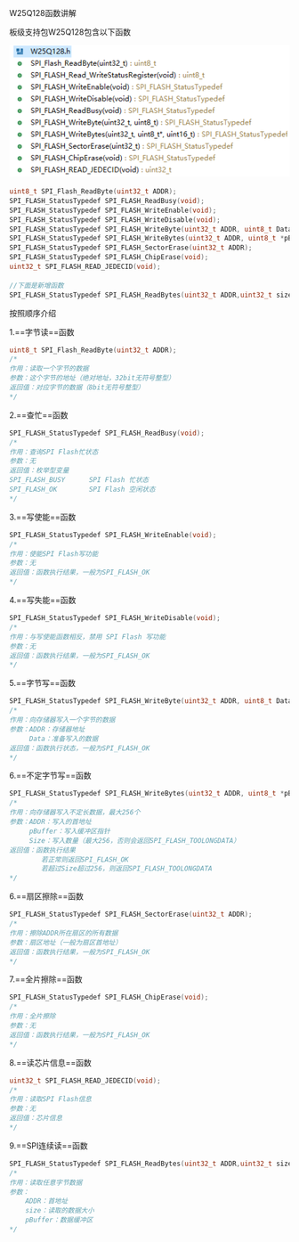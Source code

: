 W25Q128函数讲解

板级支持包W25Q128包含以下函数

<img src="PIC/image-20210209193637459.png" alt="image-20210209193637459" style="zoom:150%;" />

```c++
uint8_t SPI_Flash_ReadByte(uint32_t ADDR);
SPI_FLASH_StatusTypedef SPI_FLASH_ReadBusy(void);
SPI_FLASH_StatusTypedef SPI_FLASH_WriteEnable(void);
SPI_FLASH_StatusTypedef SPI_FLASH_WriteDisable(void);
SPI_FLASH_StatusTypedef SPI_FLASH_WriteByte(uint32_t ADDR, uint8_t Data);
SPI_FLASH_StatusTypedef SPI_FLASH_WriteBytes(uint32_t ADDR, uint8_t *pBuffer,uint16_t Size);
SPI_FLASH_StatusTypedef SPI_FLASH_SectorErase(uint32_t ADDR);
SPI_FLASH_StatusTypedef SPI_FLASH_ChipErase(void);
uint32_t SPI_FLASH_READ_JEDECID(void);

//下面是新增函数
SPI_FLASH_StatusTypedef SPI_FLASH_ReadBytes(uint32_t ADDR,uint32_t size,uint8_t *pBuffer);
```

按照顺序介绍

1.==字节读==函数

```c++
uint8_t SPI_Flash_ReadByte(uint32_t ADDR);
/*
作用：读取一个字节的数据
参数：这个字节的地址（绝对地址，32bit无符号整型）
返回值：对应字节的数据（8bit无符号整型）
*/
```

2.==查忙==函数

```c++
SPI_FLASH_StatusTypedef SPI_FLASH_ReadBusy(void);
/*
作用：查询SPI Flash忙状态
参数：无
返回值：枚举型变量
SPI_FLASH_BUSY		SPI Flash 忙状态
SPI_FLASH_OK		SPI Flash 空闲状态
*/
```

3.==写使能==函数

```c++
SPI_FLASH_StatusTypedef SPI_FLASH_WriteEnable(void);
/*
作用：使能SPI Flash写功能
参数：无
返回值：函数执行结果，一般为SPI_FLASH_OK
*/
```

4.==写失能==函数

```c++
SPI_FLASH_StatusTypedef SPI_FLASH_WriteDisable(void);
/*
作用：与写使能函数相反，禁用 SPI Flash 写功能
参数：无
返回值：函数执行结果，一般为SPI_FLASH_OK
*/
```

5.==字节写==函数

```c++
SPI_FLASH_StatusTypedef SPI_FLASH_WriteByte(uint32_t ADDR, uint8_t Data);
/*
作用：向存储器写入一个字节的数据
参数：ADDR：存储器地址
	 Data：准备写入的数据
返回值：函数执行状态，一般为SPI_FLASH_OK
*/
```

6.==不定字节写==函数

```C++
SPI_FLASH_StatusTypedef SPI_FLASH_WriteBytes(uint32_t ADDR, uint8_t *pBuffer,uint16_t Size);
/*
作用：向存储器写入不定长数据，最大256个
参数：ADDR：写入的首地址
	 pBuffer：写入缓冲区指针
	 Size：写入数量（最大256，否则会返回SPI_FLASH_TOOLONGDATA）
返回值：函数执行结果
		若正常则返回SPI_FLASH_OK
		若超过Size超过256，则返回SPI_FLASH_TOOLONGDATA
*/
```

6.==扇区擦除==函数

```c++
SPI_FLASH_StatusTypedef SPI_FLASH_SectorErase(uint32_t ADDR);
/*
作用：擦除ADDR所在扇区的所有数据
参数：扇区地址（一般为扇区首地址）
返回值：函数执行结果，一般为SPI_FLASH_OK
*/
```

7.==全片擦除==函数

```c++
SPI_FLASH_StatusTypedef SPI_FLASH_ChipErase(void);
/*
作用：全片擦除
参数：无
返回值：函数执行结果，一般为SPI_FLASH_OK
*/
```

8.==读芯片信息==函数

```c++
uint32_t SPI_FLASH_READ_JEDECID(void);
/*
作用：读取SPI Flash信息
参数：无
返回值：芯片信息
*/
```

9.==SPI连续读==函数

```c++
SPI_FLASH_StatusTypedef SPI_FLASH_ReadBytes(uint32_t ADDR,uint32_t size,uint8_t *pBuffer);
/*
作用：读取任意字节数据
参数：
	ADDR：首地址
	size：读取的数据大小
	pBuffer：数据缓冲区
*/
```


